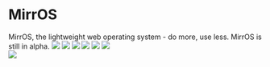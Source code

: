 # MirrOS
MirrOS, the lightweight web operating system - do more, use less. MirrOS is still in alpha.
[![](https://img.shields.io/github/stars/Mirror-Team/MirrOS?color=orange&style=flat-square)](https://github.com/Mirror-Team/MirrOS/stargazers) 
[![](https://img.shields.io/github/forks/Mirror-Team/MirrOS?color=purple&style=flat-square)](https://github.com/Mirror-Team/MirrOS/network/members)
[![](https://img.shields.io/github/watchers/Mirror-Team/MirrOS?color=blue&style=flat-square)](https://github.com/Mirror-Team/MirrOS/watchers) 
[![](https://img.shields.io/github/issues/Mirror-Team/MirrOS?color=teal&style=flat-square)](https://github.com/Mirror-Team/MirrOS/issues) 
[![](https://img.shields.io/github/issues-pr/Mirror-Team/MirrOS?color=teal&style=flat-square)](https://github.com/Mirror-Team/MirrOS/pulls) 
[![](https://img.shields.io/github/license/Mirror-Team/MirrOS?style=flat-square)](https://github.com/Mirror-Team/MirrOS/blob/master/LICENSE) <!-- 2 spaces -->  
[![](https://img.shields.io/badge/discuss-on_github-181717.svg?style=flat-square)](https://github.com/Mirror-Team/MirrOS/discussions)
